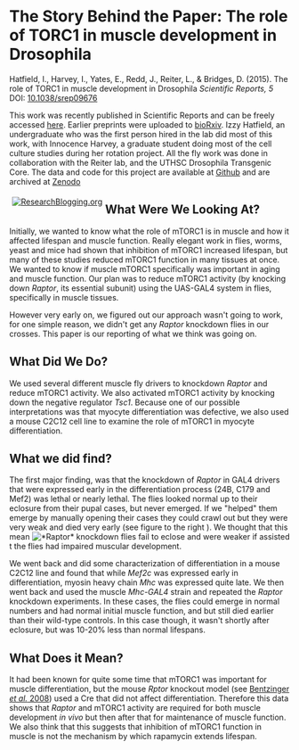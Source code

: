The Story Behind the Paper: The role of TORC1 in muscle development in Drosophila
===================================================================================

<span class="Z3988" title="ctx_ver=Z39.88-2004&rft_val_fmt=info%3Aofi%2Ffmt%3Akev%3Amtx%3Ajournal&rft.jtitle=Scientific+Reports&rft_id=info%3Adoi%2F10.1038%2Fsrep09676&rfr_id=info%3Asid%2Fresearchblogging.org&rft.atitle=The+role+of+TORC1+in+muscle+development+in+Drosophila&rft.issn=2045-2322&rft.date=2015&rft.volume=5&rft.issue=&rft.spage=9676&rft.epage=&rft.artnum=http%3A%2F%2Fwww.nature.com%2Fdoifinder%2F10.1038%2Fsrep09676&rft.au=Hatfield%2C+I.&rft.au=Harvey%2C+I.&rft.au=Yates%2C+E.&rft.au=Redd%2C+J.&rft.au=Reiter%2C+L.&rft.au=Bridges%2C+D.&rfe_dat=bpr3.included=1;bpr3.tags=Biology%2CMedicine%2CDevelopmental+Biology%2C+Aging%2C+Metabolism">Hatfield, I., Harvey, I., Yates, E., Redd, J., Reiter, L., & Bridges, D. (2015). The role of TORC1 in muscle development in Drosophila <span style="font-style: italic;">Scientific Reports, 5</span> DOI: <a rev="review" href="http://dx.doi.org/10.1038/srep09676">10.1038/srep09676</a></span>

This work was recently published in Scientific Reports and can be freely accessed [here](http://dx.doi.org/10.1038/srep09676 "The role of TORC1 in muscle development in Drosophila").  Earlier preprints were uploaded to [bioRxiv](http://dx.doi.org/10.1101/010991).  Izzy Hatfield, an undergraduate who was the first person hired in the lab did most of this work, with Innocence Harvey, a graduate student doing most of the cell culture studies during her rotation project.  All the fly work was done in collaboration with the Reiter lab, and the UTHSC Drosophila Transgenic Core.  The data and code for this project are available at [Github](http://bridgeslab.github.io/DrosophilaMuscleFunction/) and are archived at [Zenodo](http://dx.doi.org/10.5281/zenodo.16241 "Dataset for Drosophila Muscle Function Studies")

<span style="float: left; padding: 5px;"><a href="http://www.researchblogging.org"><img alt="ResearchBlogging.org" src="http://www.researchblogging.org/public/citation_icons/rb2_large_gray.png" style="border:0;"/></a></span>


What Were We Looking At?
---------------------------

Initially, we wanted to know what the role of mTORC1 is in muscle and how it affected lifespan and muscle function.  Really elegant work in flies, worms, yeast and mice had shown that inhibition of mTORC1 increased lifespan, but many of these studies reduced mTORC1 function in many tissues at once.  We wanted to know if muscle mTORC1 specifically was important in aging and muscle function.  Our plan was to reduce mTORC1 activity (by knocking down *Raptor*, its essential subunit) using the UAS-GAL4 system in flies, specifically in muscle tissues.

However very early on, we figured out our approach wasn't going to work, for one simple reason, we didn't get any *Raptor* knockdown flies in our crosses.  This paper is our reporting of what we think was going on.


What Did We Do?
----------------

We used several different muscle fly drivers to knockdown *Raptor* and reduce mTORC1 activity.  We also activated mTORC1 activity by knocking down the negative regulator *Tsc1*.  Because one of our possible interpretations was that myocyte differentiation was defective, we also used a mouse C2C12 cell line to examine the role of mTORC1 in myocyte differentiation.

What we did find?
------------------

The first major finding, was that the knockdown of *Raptor* in GAL4 drivers that were expressed early in the differentiation process (24B, C179 and Mef2) was lethal or nearly lethal.  The flies looked normal up to their eclosure from their pupal cases, but never emerged.  If we "helped" them emerge by manually opening their cases they could crawl out but they were very weak and died very early (see figure to the right <img style="float: right" src="http://www.nature.com/srep/2015/150407/srep09676/thumbs_article/srep09676-f4.jpg" alt="*Raptor* knockdown flies fail to eclose and were weaker if assisted">
).  We thought that this meant the flies had impaired muscular development.

We went back and did some characterization of differentiation in a mouse C2C12 line and found that while *Mef2c* was expressed early in differentiation, myosin heavy chain *Mhc* was expressed quite late.  We then went back and used the muscle *Mhc-GAL4* strain and repeated the *Raptor* knockdown experiments.  In these cases, the flies could emerge in normal numbers and had normal initial muscle function, and but still died earlier than their wild-type controls.  In this case though, it wasn't shortly after eclosure, but was 10-20% less than normal lifespans.


What Does it Mean?
---------------------

It had been known for quite some time that mTORC1 was important for muscle differentiation, but the mouse *Rptor* knockout model (see [Bentzinger *et al.* 2008](http://dx.doi.org/10.1016/j.cmet.2008.10.002 "Skeletal muscle-specific ablation of raptor, but not of rictor, causes metabolic changes and results in muscle dystrophy.")) used a Cre that did not affect differentiation.  Therefore this data shows that *Raptor* and mTORC1 activity are required for both muscle development *in vivo* but then after that for maintenance of muscle function.  We also think that this suggests that inhibition of mTORC1 function in muscle is not the mechanism by which rapamycin extends lifespan. 
